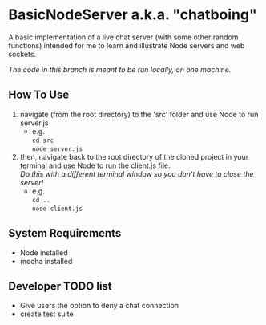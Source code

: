 # BasicNodeServer a.k.a. "chatboing"
A basic implementation of a live chat server (with some other random functions) intended for me to learn and illustrate Node servers and web sockets. 

*The code in this branch is meant to be run locally, on one machine.*

## How To Use
1. navigate (from the root directory) to the 'src' folder and use Node to run server.js
    - e.g. <br>`cd src`<br>`node server.js`
2. then, navigate back to the root directory of the cloned project in your terminal and use Node to run the client.js file. <br>*Do this with a different terminal window so you don't have to close the server!*
    - e.g. <br>`cd ..`<br>`node client.js`

## System Requirements
- Node installed
- mocha installed

## Developer TODO list
- Give users the option to deny a chat connection
- create test suite